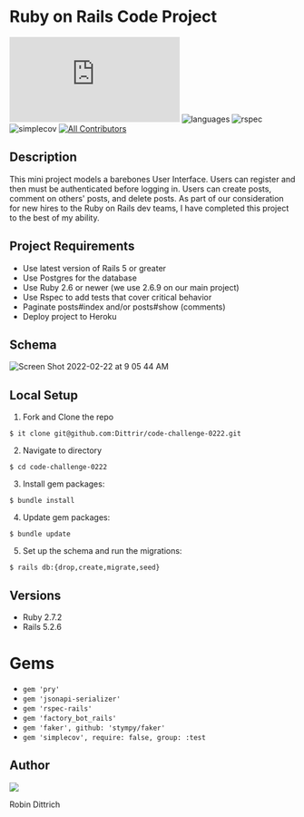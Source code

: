 # Ruby on Rails Code Project

[![Dittrir commits](https://badgen.net/github/commits/Naereen/StrapDown.js)](https://GitHub.com/Dittrir/code-challenge-0222/commits?author=Dittrir)
![languages](https://img.shields.io/github/languages/top/Dittrir/code-challenge-0222?color=red)
![rspec](https://img.shields.io/gem/v/rspec?color=blue&label=rspec)
![simplecov](https://img.shields.io/gem/v/simplecov?color=blue&label=simplecov) <!-- ALL-CONTRIBUTORS-BADGE:START - Do not remove or modify this section -->
[![All Contributors](https://img.shields.io/badge/contributors-1-orange.svg?style=flat)](#contributors-)
<!-- ALL-CONTRIBUTORS-BADGE:END -->


## Description
This mini project models a barebones User Interface. Users can register and then must be authenticated before logging in. Users can create posts, comment on others' posts, and delete posts. As part of our consideration for new hires to the Ruby on Rails dev teams, I have completed this project to the best of my ability.

## Project Requirements
- Use latest version of Rails 5 or greater
- Use Postgres for the database
- Use Ruby 2.6 or newer (we use 2.6.9 on our main project)
- Use Rspec to add tests that cover critical behavior
- Paginate posts#index and/or posts#show (comments)
- Deploy project to Heroku

## Schema
![Screen Shot 2022-02-22 at 9 05 44 AM](https://user-images.githubusercontent.com/89048720/155182044-d055520e-0bcb-46bb-b0d6-daf254d43734.png)

## Local Setup
1. Fork and Clone the repo 
```shell
$ it clone git@github.com:Dittrir/code-challenge-0222.git
```
2.  Navigate to directory 
```shell
$ cd code-challenge-0222
```
3. Install gem packages:
```shell
$ bundle install
```
4. Update gem packages: 
```shell
$ bundle update
```
5. Set up the schema and run the migrations: 
```shell
$ rails db:{drop,create,migrate,seed}
```

## Versions
- Ruby 2.7.2
- Rails 5.2.6


# Gems
- `gem 'pry'`
- `gem 'jsonapi-serializer'`
- `gem 'rspec-rails'`
- `gem 'factory_bot_rails'`
- `gem 'faker', github: 'stympy/faker'`
- `gem 'simplecov', require: false, group: :test`


## Author

<a href="https://github.com/Dittrir/rails-engine/graphs/contributors">
  <img src="https://contrib.rocks/image?repo=Dittrir/rails-engine" />
</a>

Robin Dittrich

